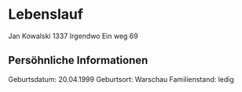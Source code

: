 # Lebenslauf

Jan Kowalski
1337 Irgendwo
Ein weg 69

## Persöhnliche Informationen
Geburtsdatum: 20.04.1999
Geburtsort: Warschau
Familienstand: ledig 